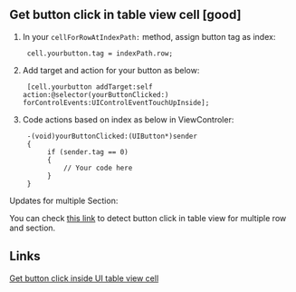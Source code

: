 ## Get button click in table view cell [good]

1. In your `cellForRowAtIndexPath:` method, assign button tag as index:

		cell.yourbutton.tag = indexPath.row;

2. Add target and action for your button as below:

		[cell.yourbutton addTarget:self action:@selector(yourButtonClicked:) forControlEvents:UIControlEventTouchUpInside];
3. Code actions based on index as below in ViewControler:

		-(void)yourButtonClicked:(UIButton*)sender
		{
		     if (sender.tag == 0) 
		     {
		         // Your code here
		     }
		}
Updates for multiple Section:

You can check [this link](http://stackoverflow.com/questions/31649220/detect-button-click-in-table-view-ios-xcode-for-multiple-row-and-section) to detect button click in table view for multiple row and section.

## Links
[Get button click inside UI table view cell](http://stackoverflow.com/questions/20655060/get-button-click-inside-ui-table-view-cell)